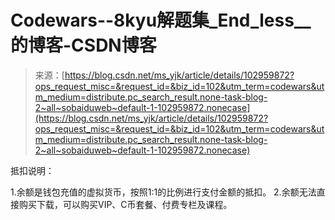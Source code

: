 <!--yml
category: codewars
date: 2022-08-13 11:51:56
-->

# Codewars--8kyu解题集_End_less__的博客-CSDN博客

> 来源：[https://blog.csdn.net/ms_yjk/article/details/102959872?ops_request_misc=&request_id=&biz_id=102&utm_term=codewars&utm_medium=distribute.pc_search_result.none-task-blog-2~all~sobaiduweb~default-1-102959872.nonecase](https://blog.csdn.net/ms_yjk/article/details/102959872?ops_request_misc=&request_id=&biz_id=102&utm_term=codewars&utm_medium=distribute.pc_search_result.none-task-blog-2~all~sobaiduweb~default-1-102959872.nonecase)

抵扣说明：

1.余额是钱包充值的虚拟货币，按照1:1的比例进行支付金额的抵扣。
2.余额无法直接购买下载，可以购买VIP、C币套餐、付费专栏及课程。